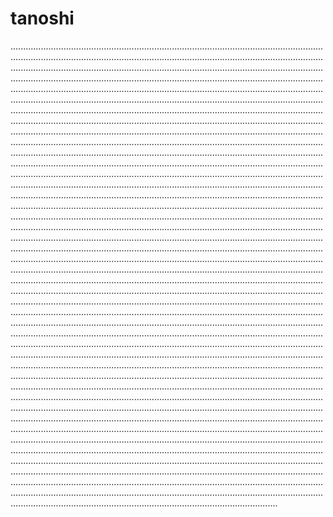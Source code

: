 # tanoshi
..............................................................................................................................................................................................................................................................................................................................................................................................................................................................................................................................................................................................................................................................................................................................................................................................................................................................................................................................................................................................................................................................................................................................................................................................................................................................................................................................................................................................................................................................................................................................................................................................................................................................................................................................................................................................................................................................................................................................................................................................................................................................................................................................................................................................................................................................................................................................................................................................................................................................................................................................................................................................................................................................................................................................................................................................................................................................................................................................................................................................................................................................................................................................................................................................................................................................................................................................................................................................................................................................................................................................................................................................................................................................................................................................................................................................................................................................................................................................................................................................................................................................................................................................................................................................................................................................................................................................................................................................................................................................................................................................................................................................................................................................................................................................................................................................................................................................................................................................................................................................................................................................................................................................................................................................................................................................................................................................................................................................................................................................................................................................................................................................................................................................